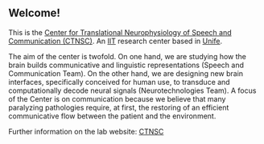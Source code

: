 ## Welcome!

This is the [Center for Translational Neurophysiology of Speech and Communication (CTNSC)](https://www.iit.it/it/ctnsc-unife). An [IIT](https://www.iit.it/it/home) research center based in [Unife](https://www.unife.it/it).

The aim of the center is twofold. On one hand, we are studying how the brain builds communicative and linguistic representations (Speech and Communication Team). On the other hand, we are designing new brain interfaces, specifically conceived for human use, to transduce and computationally decode neural signals (Neurotechnologies Team). A focus of the Center is on communication because we believe that many paralyzing pathologies require, at first, the restoring of an efficient communicative flow between the patient and the environment.

Further information on the lab website: [CTNSC](https://www.iit.it/it/ctnsc-unife)
<!---
ctnsc-unife/ctnsc-unife is a ✨ special ✨ repository because its `README.md` (this file) appears on your GitHub profile.
You can click the Preview link to take a look at your changes.
--->
